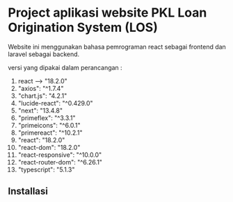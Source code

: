 # Project aplikasi website PKL Loan Origination System (LOS)

  Website ini menggunakan bahasa pemrograman react sebagai frontend dan laravel sebagai backend.

  versi yang dipakai dalam perancangan : 
  1. react --> "18.2.0"
  2. "axios": "^1.7.4"
  3. "chart.js": "4.2.1"
  4. "lucide-react": "^0.429.0"
  5. "next": "13.4.8"
  6. "primeflex": "^3.3.1"
  7. "primeicons": "^6.0.1"
  8. "primereact": "^10.2.1"
  9. "react": "18.2.0"
  10. "react-dom": "18.2.0"
  11. "react-responsive": "^10.0.0"
  12. "react-router-dom": "^6.26.1"
  13. "typescript": "5.1.3"
  
## Installasi 
